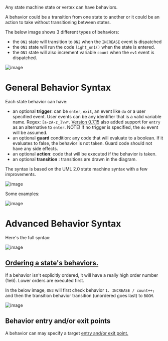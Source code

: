 Any state machine state or vertex can have behaviors.

A behavior could be a transition from one state to another or it could be an action to take without transitioning between states.

The below image shows 3 different types of behaviors:
* the `ON1` state will transition to `ON2` when the `INCREASE` event is dispatched
* the `ON1` state will run the code `light_on1()` when the state is entered.
* the `ON1` state will also increment variable `count` when the `ev1` event is dispatched.

![image](https://user-images.githubusercontent.com/274012/220501001-aa0c32cd-9482-46ad-8d9b-e168b16b3de2.png)

# General Behavior Syntax
Each state behavior can have:
- an optional **trigger**: can be `enter`, `exit`, an event like `do` or a user specified event. User events can be any identifier that is a valid variable name. Regex: `[a-zA-z_]\w*`. [Version 0.7.15](https://github.com/StateSmith/StateSmith/blob/c305b23fc3851e82e033d8b091de03589c96fac2/CHANGELOG.md?plain=1#L13-L14) also added support for `entry` as an alternative to `enter`. NOTE! If no trigger is specified, the `do` event will be assumed.
- an optional **guard** condition: any code that will evaluate to a boolean. If it evaluates to false, the behavior is not taken. Guard code should not have any side effects.
- an optional **action**: code that will be executed if the behavior is taken.
- an optional **transition** : transitions are drawn in the diagram.

The syntax is based on the UML 2.0 state machine syntax with a few improvements.

![image](https://user-images.githubusercontent.com/274012/220519772-bc2ca3b2-99da-4534-adfd-9e3917c35414.png)

Some examples:

![image](https://user-images.githubusercontent.com/274012/220519806-59c371a6-6b29-448e-977d-9f11241c05b3.png)

# Advanced Behavior Syntax
Here's the full syntax:

![image](https://user-images.githubusercontent.com/274012/220524407-6ea2046e-5298-4ced-9005-78a8c4695df7.png)

## [Ordering a state's behaviors.](https://github.com/StateSmith/StateSmith/blob/main/docs/diagram-features.md#extension-to-uml-support-behavior-ordering)

If a behavior isn't explicitly ordered, it will have a really high order number (1e6). Lower orders are executed first.

In the below image, `ON3` will first check behavior `1. INCREASE / count++;` and then the transition behavior transition (unordered goes last) to `BOOM`.

![image](https://user-images.githubusercontent.com/274012/220522419-c0c17dd5-956b-48da-9ab6-a9d75fe3133a.png)

## Behavior entry and/or exit points
A behavior can may specify a target [entry and/or exit point.](https://github.com/StateSmith/StateSmith/issues/3)




